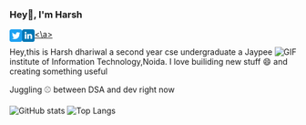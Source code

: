 <h3 dir="auto">Hey👋</g-emoji>, I'm Harsh</h3>

<a href="https://twitter.com/HarshDhariwal_" rel="nofollow"><img align="left" alt="Prakhar's Twitter" width="22px" src="https://raw.githubusercontent.com/edent/SuperTinyIcons/master/images/svg/twitter.svg" style="max-width: 100%;"><\a>
<a href="https://www.linkedin.com/in/harsh-dhariwal/" rel="nofollow">
  <img align="left"  width="22px" src="https://raw.githubusercontent.com/edent/SuperTinyIcons/master/images/svg/linkedin.svg" style="max-width: 100%;">

  </a>
  
  
 <a target="_blank" rel="noopener noreferrer" href="https://camo.githubusercontent.com/1c599fd918f649ead173975ee0cb6ce72c47d2765e2813f608f7282a74407e26/68747470733a2f2f6d656469612e67697068792e636f6d2f6d656469612f38333648694a633770677a7938694e58436e2f67697068792e676966"><img align="right" alt="GIF" src="https://user-images.githubusercontent.com/89967721/152495855-d80988cf-6d85-448b-b6fa-58a1b4e632f7.gif" data-canonical-src="https://user-images.githubusercontent.com/89967721/152495855-d80988cf-6d85-448b-b6fa-58a1b4e632f7.gif" style="max-width: 100%;">
  </a> 
Hey,this is Harsh dhariwal a second year cse undergraduate a Jaypee institute of Information Technology,Noida.
 I love builiding new stuff 😄 and creating something useful 
  
  Juggling ⚾ between DSA and dev right now 

 ![GitHub stats](https://github-readme-stats.vercel.app/api?username=Harsh-dhariwal&show_icons=true&theme=tokyonight)
![Top Langs](https://github-readme-stats.vercel.app/api/top-langs/?username=Harsh-dhariwal&theme=tokyonight)
<!---
Harsh-dhariwal/Harsh-dhariwal is a ✨ special ✨ repository because its `README.md` (this file) appears on your GitHub profile.
You can click the Preview link to take a look at your changes.
--->
